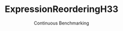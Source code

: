 ---
layout: default
title: ExpressionReorderingH33
subtitle: Continuous Benchmarking
selected: Expression_Reordering
expanded: Benchmarking
benchmark: /individual_results/ExpressionReorderingH33.html
---